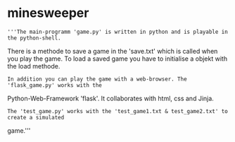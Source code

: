 # minesweeper

    '''The main-programm 'game.py' is written in python and is playable in the python-shell.
There is a methode to save a game in the 'save.txt' which is called when you play the game.
To load a saved game you have to initialise a objekt with the load methode.

    In addition you can play the game with a web-browser. The 'flask_game.py' works with the 
Python-Web-Framework 'flask'. It collaborates with html, css and Jinja.

    The 'test_game.py' works with the 'test_game1.txt & test_game2.txt' to create a simulated
game.'''